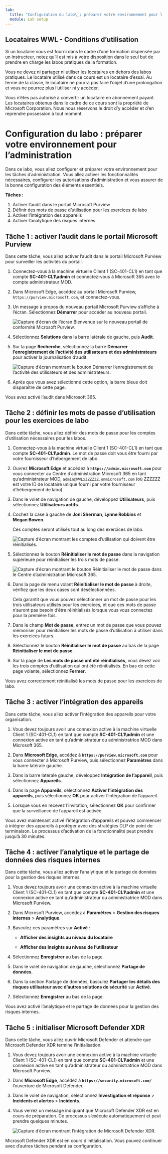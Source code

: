 ```yaml
---
lab:
  title: "Configuration du labo\_: préparer votre environnement pour l’administration"
  module: Lab setup
---
```


## Locataires WWL - Conditions d’utilisation

Si un locataire vous est fourni dans le cadre d’une formation dispensée par un instructeur, notez qu’il est mis à votre disposition dans le seul but de prendre en charge les labos pratiques de la formation.

Vous ne devez ni partager ni utiliser les locataires en dehors des labos pratiques. Le locataire utilisé dans ce cours est un locataire d’essai. Au terme de la classe, le locataire ne pourra pas faire l’objet d’une prolongation et vous ne pourrez plus l’utiliser ni y accéder.

Vous n’êtes pas autorisé à convertir un locataire en abonnement payant. Les locataires obtenus dans le cadre de ce cours sont la propriété de Microsoft Corporation. Nous nous réservons le droit d’y accéder et d’en reprendre possession à tout moment.

# Configuration du labo : préparer votre environnement pour l’administration

Dans ce labo, vous allez configurer et préparer votre environnement pour les tâches d’administration. Vous allez activer les fonctionnalités nécessaires, configurer les autorisations d’administration et vous assurer de la bonne configuration des éléments essentiels.

**Tâches :**

1. Activer l’audit dans le portail Microsoft Purview
1. Définir des mots de passe d’utilisation pour les exercices de labo
1. Activer l’intégration des appareils
1. Activer l’analytique des risques internes

## Tâche 1 : activer l’audit dans le portail Microsoft Purview

Dans cette tâche, vous allez activer l’audit dans le portail Microsoft Purview pour surveiller les activités du portail.

1. Connectez-vous à la machine virtuelle Client 1 (SC-401-CL1) en tant que compte **SC-401-CL1\admin** et connectez-vous à Microsoft 365 avec le compte administrateur MOD.

1. Dans Microsoft Edge, accédez au portail Microsoft Purview, `https://purview.microsoft.com`, et connectez-vous.

1. Un message à propos du nouveau portail Microsoft Purview s’affiche à l’écran. Sélectionnez **Démarrer** pour accéder au nouveau portail.

    ![Capture d’écran de l’écran Bienvenue sur le nouveau portail de conformité Microsoft Purview.](../Media/welcome-purview-portal.png)

1. Sélectionnez **Solutions** dans la barre latérale de gauche, puis **Audit**.

1. Sur la page **Recherche**, sélectionnez la barre **Démarrer l’enregistrement de l’activité des utilisateurs et des administrateurs** pour activer la journalisation d’audit.

    ![Capture d’écran montrant le bouton Démarrer l’enregistrement de l’activité des utilisateurs et des administrateurs.](../Media/enable-audit-button.png)

1. Après que vous avez sélectionné cette option, la barre bleue doit disparaître de cette page.

<!----- PowerShell instructions

1. Open an elevated Terminal window by selecting the Windows button with the right mouse button and then select **Terminal (Admin)**.

1. Run the **Install Module** cmdlet in the terminal window to install the latest **Exchange Online PowerShell** module version:

    ```powershell
    Install-Module ExchangeOnlineManagement
    ```

1. Confirm the NuGet provider prompt  by typing **Y** for Yes and press **Enter**.

1. Confirm the Untrusted repository security dialog with **Y** for Yes and press **Enter**.  This process may take some time to complete.

1. Run the **Set-ExecutionPolicy** cmdlet to change your execution policy and press **Enter**

    ```powershell
    Set-ExecutionPolicy -ExecutionPolicy RemoteSigned -Scope CurrentUser
    ```

1. Close the PowerShell window.

1. Open a regular (non-elevated) PowerShell window by right-clicking the Windows button and selecting **Terminal**.

1. Run the **Connect-ExchangeOnline** cmdlet to use the Exchange Online PowerShell module and connect to your tenant:

    ```powershell
    Connect-ExchangeOnline
    ```

1. When the **Sign in** window is displayed, sign in as `admin@WWLxZZZZZZ.onmicrosoft.com` (where ZZZZZZ is your unique tenant ID provided by your lab hosting provider). Admin's password should be provided by your lab hosting provider.

1. To check if Audit is enabled, run the **Get-AdminAuditLogConfig** cmdlet:

    ```powershell
    Get-AdminAuditLogConfig | FL UnifiedAuditLogIngestionEnabled
    ```

1. If _UnifiedAuditLogIngestionEnabled_ returns false, then Audit is disabled.

1. To enable the Audit log, run the **Set-AdminAuditLogConfig** cmdlet and set the **UnifiedAuditLogIngestionEnabled** to _true_:

    ```powershell
    Set-AdminAuditLogConfig -UnifiedAuditLogIngestionEnabled $true
    ```

1. To verify that Audit is enabled, run the **Get-AdminAuditLogConfig** cmdlet again:

    ```powershell
    Get-AdminAuditLogConfig | FL UnifiedAuditLogIngestionEnabled
    ```

1. _UnifiedAuditLogIngestionEnabled_ should return _true_ to let you know Audit is enabled.

-->

Vous avez activé l’audit dans Microsoft 365.

## Tâche 2 : définir les mots de passe d’utilisation pour les exercices de labo

Dans cette tâche, vous allez définir des mots de passe pour les comptes d’utilisation nécessaires pour les labos.

1. Connectez-vous à la machine virtuelle Client 1 (SC-401-CL1) en tant que compte **SC-401-CL1\admin**. Le mot de passe doit vous être fourni par votre fournisseur d’hébergement de labo.

1. Ouvrez **Microsoft Edge** et accédez à **`https://admin.microsoft.com`** pour vous connecter au Centre d’administration Microsoft 365 en tant qu’administrateur MOD, `admin@WWLxZZZZZZ.onmicrosoft.com` (où ZZZZZZ est votre ID de locataire unique fourni par votre fournisseur d’hébergement de labo).

1. Dans le volet de navigation de gauche, développez **Utilisateurs**, puis sélectionnez **Utilisateurs actifs**.

1. Cochez la case à gauche de **Joni Sherman**, **Lynne Robbins** et **Megan Bowen**.

   Ces comptes seront utilisés tout au long des exercices de labo.

   ![Capture d’écran montrant les comptes d’utilisation qui doivent être réinitialisés.](../Media/user-accounts.png)

1. Sélectionnez le bouton **Réinitialiser le mot de passe** dans la navigation supérieure pour réinitialiser les trois mots de passe.

   ![Capture d’écran montrant le bouton Réinitialiser le mot de passe dans le Centre d’administration Microsoft 365.](../Media/reset-password-button.png)

1. Dans la page de menu volant **Réinitialiser le mot de passe** à droite, vérifiez que les deux cases sont désélectionnées.

   Cela garantit que vous pouvez sélectionner un mot de passe pour les trois utilisateurs utilisés pour les exercices, et que ces mots de passe n’auront pas besoin d’être réinitialisés lorsque vous vous connectez pour la première fois.

1. Dans le champ **Mot de passe**, entrez un mot de passe que vous pouvez mémoriser pour réinitialiser les mots de passe d’utilisation à utiliser dans les exercices futurs.

1. Sélectionnez le bouton **Réinitialiser le mot de passe** au bas de la page **Réinitialiser le mot de passe**.

1. Sur la page de **Les mots de passe ont été réinitialisés**, vous devez voir les trois comptes d’utilisation qui ont été réinitialisés. En bas de cette page volante, sélectionnez **Fermer**.

Vous avez correctement réinitialisé les mots de passe pour les exercices de labo.

## Tâche 3 : activer l’intégration des appareils

Dans cette tâche, vous allez activer l’intégration des appareils pour votre organisation.

1. Vous devez toujours avoir une connexion active à la machine virtuelle Client 1 (SC-401-CL1) en tant que compte **SC-401-CL1\admin** et une connexion active en tant qu’administrateur ou administratrice MOD dans Microsoft 365.

1. Dans **Microsoft Edge**, accédez à **`https://purview.microsoft.com`** pour vous connecter à Microsoft Purview, puis sélectionnez **Paramètres** dans la barre latérale gauche.

1. Dans la barre latérale gauche, développez **Intégration de l’appareil**, puis sélectionnez **Appareils**.

1. Dans la page **Appareils**, sélectionnez **Activer l’intégration des appareils**, puis sélectionnez **OK** pour activer l’intégration de l’appareil.

1. Lorsque vous en recevez l’invitation, sélectionnez **OK** pour confirmer que la surveillance de l’appareil est activée.

Vous avez maintenant activé l’intégration d’appareils et pouvez commencer à intégrer des appareils à protéger avec des stratégies DLP de point de terminaison. Le processus d’activation de la fonctionnalité peut prendre jusqu’à 30 minutes.

## Tâche 4 : activer l’analytique et le partage de données des risques internes

Dans cette tâche, vous allez activer l’analytique et le partage de données pour la gestion des risques internes.

1. Vous devez toujours avoir une connexion active à la machine virtuelle Client 1 (SC-401-CL1) en tant que compte **SC-401-CL1\admin** et une connexion active en tant qu’administrateur ou administratrice MOD dans Microsoft Purview.

1. Dans Microsoft Purview, accédez à **Paramètres** > **Gestion des risques internes** > **Analytique**.

1. Basculez ces paramètres sur **Activé** :

   - **Afficher des insights au niveau du locataire**

   - **Afficher des insights au niveau de l’utilisateur**

1. Sélectionnez **Enregistrer** au bas de la page.

1. Dans le volet de navigation de gauche, sélectionnez **Partage de données**.

1. Dans la section Partage de données, basculez **Partager les détails des risques utilisateur avec d’autres solutions de sécurité** sur **Activé**.

1. Sélectionnez **Enregistrer** au bas de la page.

Vous avez activé l’analytique et le partage de données pour la gestion des risques internes.

## Tâche 5 : initialiser Microsoft Defender XDR

Dans cette tâche, vous allez ouvrir Microsoft Defender et attendre que Microsoft Defender XDR termine l’initialisation.

1. Vous devez toujours avoir une connexion active à la machine virtuelle Client 1 (SC-401-CL1) en tant que compte **SC-401-CL1\admin** et une connexion active en tant qu’administrateur ou administratrice MOD dans Microsoft Purview.

1. Dans **Microsoft Edge**, accédez à **`https://security.microsoft.com/`** l’ouverture de Microsoft Defender.

1. Dans le volet de navigation, sélectionnez **Investigation et réponse** > **Incidents et alertes** > **Incidents**.

1. Vous verrez un message indiquant que Microsoft Defender XDR est en cours de préparation. Ce processus s’exécute automatiquement et peut prendre quelques minutes.

   ![Capture d’écran montrant l’intégration de Microsoft Defender XDR.](../Media/enable-defender-xdr.png)

Microsoft Defender XDR est en cours d’initialisation. Vous pouvez continuer avec d’autres tâches pendant sa configuration.
